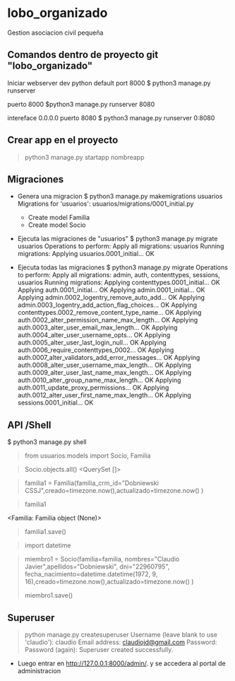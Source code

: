 # lobo_organizado
Gestion asociacion civil pequeña

## Comandos dentro de proyecto git "lobo_organizado"

Iniciar webserver dev python default port 8000
$ python3 manage.py runserver

puerto 8000
$python3 manage.py runserver 8080

intereface 0.0.0.0 puerto 8080
$ python3 manage.py runserver 0:8080

## Crear app en el proyecto

> python3 manage.py startapp nombreapp
## Migraciones

- Genera una migracion
$ python3 manage.py makemigrations usuarios
Migrations for 'usuarios':
  usuarios/migrations/0001_initial.py
    - Create model Familia
    - Create model Socio


- Ejecuta las migraciones de "usuarios"
$ python3 manage.py migrate usuarios
Operations to perform:
  Apply all migrations: usuarios
Running migrations:
  Applying usuarios.0001_initial... OK

- Ejecuta todas las migraciones
 $ python3 manage.py migrate
Operations to perform:
  Apply all migrations: admin, auth, contenttypes, sessions, usuarios
Running migrations:
  Applying contenttypes.0001_initial... OK
  Applying auth.0001_initial... OK
  Applying admin.0001_initial... OK
  Applying admin.0002_logentry_remove_auto_add... OK
  Applying admin.0003_logentry_add_action_flag_choices... OK
  Applying contenttypes.0002_remove_content_type_name... OK
  Applying auth.0002_alter_permission_name_max_length... OK
  Applying auth.0003_alter_user_email_max_length... OK
  Applying auth.0004_alter_user_username_opts... OK
  Applying auth.0005_alter_user_last_login_null... OK
  Applying auth.0006_require_contenttypes_0002... OK
  Applying auth.0007_alter_validators_add_error_messages... OK
  Applying auth.0008_alter_user_username_max_length... OK
  Applying auth.0009_alter_user_last_name_max_length... OK
  Applying auth.0010_alter_group_name_max_length... OK
  Applying auth.0011_update_proxy_permissions... OK
  Applying auth.0012_alter_user_first_name_max_length... OK
  Applying sessions.0001_initial... OK

 ## API /Shell

  $ python3 manage.py shell

> from usuarios.models import Socio, Familia

> Socio.objects.all()
 <QuerySet []>

> familia1 = Familia(familia_crm_id="Dobniewski CSSJ",creado=timezone.now(),actualizado=timezone.now() )

> familia1

 <Familia: Familia object (None)>

> familia1.save()

> import datetime

> miembro1 = Socio(familia=familia, nombres="Claudio Javier",apellidos="Dobniewski", dni="22960795", fecha_nacimiento=datetime.datetime(1972, 9, 16),creado=timezone.now(),actualizado=timezone.now() )
> 
> miembro1.save()

## Superuser

> python manage.py createsuperuser
Username (leave blank to use 'claudio'): claudio
Email address: claudiojd@gmail.com
Password: 
Password (again): 
Superuser created successfully.

* Luego entrar en http://127.0.0.1:8000/admin/. y se accedera al portal de administracion
